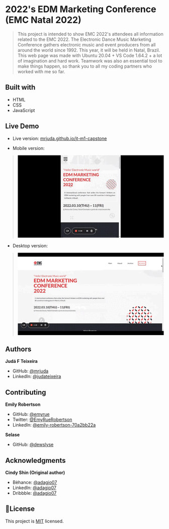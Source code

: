 # 2022's EDM Marketing Conference (EMC Natal 2022)
> This project is intended to show EMC 2022's attendees all information related to the EMC 2022.
> The Electronic Dance Music Marketing Conference gathers electronic music and event producers from all around the world since 1992. This year, it will be held in Natal, Brazil.
> This web page was made with Ubuntu 20.04 + VS Code 1.64.2 + a lot of imagination and hard work.
> Teamwork was also an essential tool to make things happen, so thank you to all my coding partners who worked with me so far.

## Built with
- HTML
- CSS
- JavaScript

## Live Demo
- Live version: [mrjuda.github.io/jt-m1-capstone](https://mrjuda.github.io/jt-m1-capstone)

- Mobile version:
> [![Preview](./gifs/demo-mobile.gif)](./gifs/demo-mobile.gif)
- Desktop version:
> [![Preview](./gifs/demo-desktop.gif)](./gifs/demo-desktop.gif)

## Authors
**Judá F Teixeira**
- GitHub: [@mrjuda](https://github.com/mrjuda "Judá Teixeira's GitHub profile")
- LinkedIn: [@judateixeira](https://www.linkedin.com/in/judateixeira "Judá Teixeira's Linkedin profile")

## Contributing
**Emily Robertson**
- GitHub: [@emyrue](https://github.com/emyrue "Emily Robertson's GitHub profile")
- Twitter: [@EmyRueRobertson](https://twitter.com/EmyrueRobertson "Emily Robertson's Twitter profile")
- LinkedIn: [@emily-robertson-70a2bb22a](https://www.linkedin.com/in/emily-robertson-70a2bb22a/ "Emily Robertson's LinkedIn profile")

**Selase**
- GitHub: [@dewslyse](https://github.com/dewslyse "Selase's GitHub profile")

## Acknowledgments
**Cindy Shin (Original author)**
- Bèhance: [@adagio07](https://www.behance.net/adagio07 "Cindy Shin's Bèhance's profile")
- LinkedIn: [@adagio07](https://www.linkedin.com/in/adagio07 "Kiju Shin's LinkedIn profile")
- Dribbble: [@adagio07](https://dribbble.com/adagio07/collections "Cindy Shin' Dribble profile")

## 📝License
This project is [MIT](https://github.com/mrjuda/jt-m1-capstone/blob/main/LICENSE) licensed.